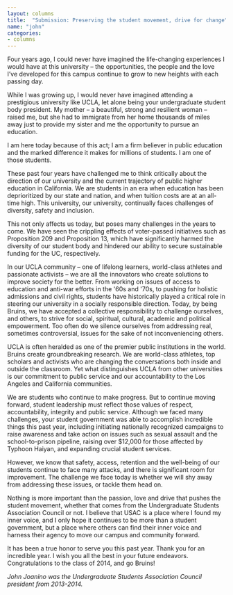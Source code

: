 ```yaml
---
layout: columns
title:  "Submission: Preserving the student movement, drive for change"
name: "john"
categories:
- columns
---
```


Four years ago, I could never have imagined the life-changing experiences I would have at this university – the opportunities, the people and the love I’ve developed for this campus continue to grow to new heights with each passing day.


While I was growing up, I would never have imagined attending a prestigious university like UCLA, let alone being your undergraduate student body president. My mother – a beautiful, strong and resilient woman – raised me, but she had to immigrate from her home thousands of miles away just to provide my sister and me the opportunity to pursue an education.

I am here today because of this act; I am a firm believer in public education and the marked difference it makes for millions of students. I am one of those students.

These past four years have challenged me to think critically about the direction of our university and the current trajectory of public higher education in California. We are students in an era when education has been deprioritized by our state and nation, and when tuition costs are at an all-time high. This university, our university, continually faces challenges of diversity, safety and inclusion.

This not only affects us today, but poses many challenges in the years to come. We have seen the crippling effects of voter-passed initiatives such as Proposition 209 and Proposition 13, which have significantly harmed the diversity of our student body and hindered our ability to secure sustainable funding for the UC, respectively.

In our UCLA community – one of lifelong learners, world-class athletes and passionate activists – we are all the innovators who create solutions to improve society for the better. From working on issues of access to education and anti-war efforts in the '60s and '70s, to pushing for holistic admissions and civil rights, students have historically played a critical role in steering our university in a socially responsible direction. Today, by being Bruins, we have accepted a collective responsibility to challenge ourselves, and others, to strive for social, spiritual, cultural, academic and political empowerment. Too often do we silence ourselves from addressing real, sometimes controversial, issues for the sake of not inconveniencing others.

UCLA is often heralded as one of the premier public institutions in the world. Bruins create groundbreaking research. We are world-class athletes, top scholars and activists who are changing the conversations both inside and outside the classroom. Yet what distinguishes UCLA from other universities is our commitment to public service and our accountability to the Los Angeles and California communities.

We are students who continue to make progress. But to continue moving forward, student leadership must reflect those values of respect, accountability, integrity and public service. Although we faced many challenges, your student government was able to accomplish incredible things this past year, including initiating nationally recognized campaigns to raise awareness and take action on issues such as sexual assault and the school-to-prison pipeline, raising over $12,000 for those affected by Typhoon Haiyan, and expanding crucial student services.

However, we know that safety, access, retention and the well-being of our students continue to face many attacks, and there is significant room for improvement. The challenge we face today is whether we will shy away from addressing these issues, or tackle them head on.


Nothing is more important than the passion, love and drive that pushes the student movement, whether that comes from the Undergraduate Students Association Council or not. I believe that USAC is a place where I found my inner voice, and I only hope it continues to be more than a student government, but a place where others can find their inner voice and harness their agency to move our campus and community forward.


It has been a true honor to serve you this past year. Thank you for an incredible year. I wish you all the best in your future endeavors. Congratulations to the class of 2014, and go Bruins!

*John Joanino was the Undergraduate Students Association Council president from 2013-2014.*
